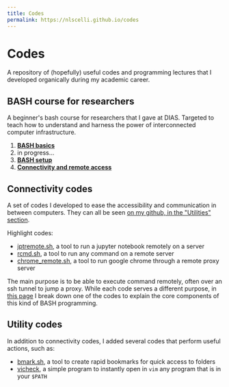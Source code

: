 ```yaml
---
title: Codes
permalink: https://nlscelli.github.io/codes
---
```


# Codes
A repository of (hopefully) useful codes and programming lectures that I developed organically during my academic career.


## BASH course for researchers
A beginner's bash course for researchers that I gave at DIAS. Targeted to teach how to understand and harness the power of interconnected computer infrastructure.

1. [**BASH basics**](1-bash_basics.md)
2. in progress...
3. [**BASH setup**](3-bash_setup.md)
4. [**Connectivity and remote access**](4-accessing_computers.md)


## Connectivity codes
A set of codes I developed to ease the accessibility and communication in between computers. They can all be seen [on my github, in the "Utilities" section](https://github.com/nlscelli/Utilities).

Highlight codes:
- [jptremote.sh](https://github.com/nlscelli/Utilities/blob/main/jptremote.sh), a tool to run a jupyter notebook remotely on a server
- [rcmd.sh](https://github.com/nlscelli/Utilities/blob/main/rcmd.sh), a tool to run any command on a remote server
- [chrome_remote.sh](https://github.com/nlscelli/Utilities/blob/main/chrome_remote.sh), a tool to run google chrome through a remote proxy server

The main purpose is to be able to execute command remotely, often over an ssh tunnel to jump a proxy. While each code serves a different purpose, in [this page](connectivity_example.md) I break down one of the codes to explain the core components of this kind of BASH programming.

## Utility codes
In addition to connectivity codes, I added several codes that perform useful actions, such as:
- [bmark.sh](https://github.com/nlscelli/Utilities/blob/main/bmark.sh), a tool to create rapid bookmarks for quick access to folders 
- [vicheck](https://github.com/nlscelli/Utilities/blob/main/vicheck), a simple program to instantly open in `vim` any program that is in your `$PATH`
